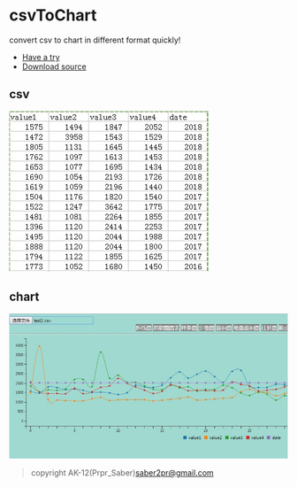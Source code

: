 # csvToChart
convert csv to chart in different format quickly!
* [Have a try](https://saber2pr.github.io/csvToChart/)
* [Download source](https://github.com/Saber2pr/csvToChart/archive/master.zip)
## csv
![loadingImage...](https://github.com/Saber2pr/MyWeb/blob/master/resource/csvToChart.jpg)
## chart
![loadingImage...](https://github.com/Saber2pr/MyWeb/blob/master/resource/csvToChartView.jpg)
> copyright AK-12(Prpr_Saber)saber2pr@gmail.com
